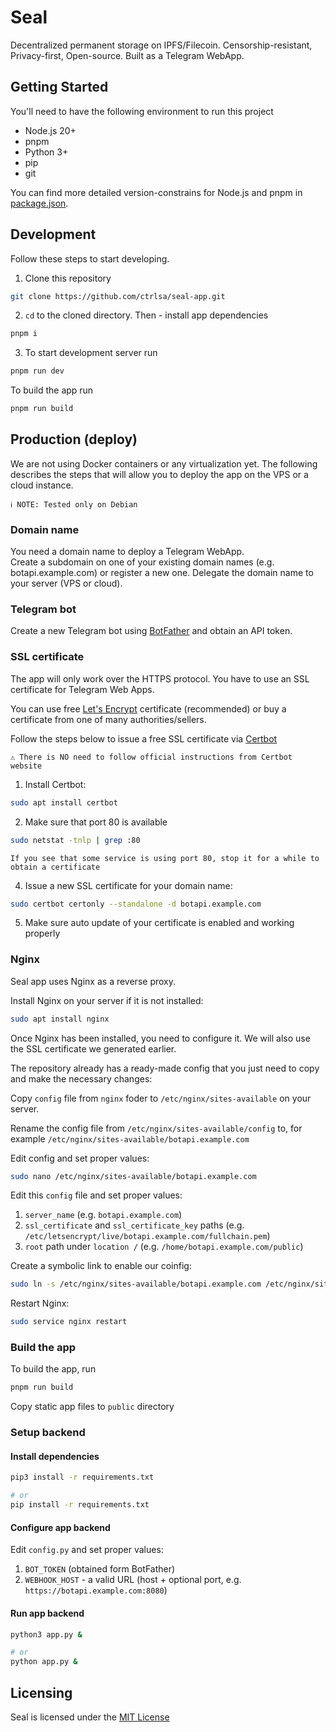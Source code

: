 # Seal
Decentralized permanent storage on IPFS/Filecoin. Censorship-resistant, Privacy-first, Open-source.
Built as a Telegram WebApp.

## Getting Started

You'll need to have the following environment to run this project

- Node.js 20+ 
- pnpm
- Python 3+
- pip
- git

You can find more detailed version-constrains for Node.js and pnpm in [package.json](package.json).

## Development

Follow these steps to start developing.

1. Clone this repository

```bash
git clone https://github.com/ctrlsa/seal-app.git
```

2. `cd` to the cloned directory. Then - install app dependencies

```bash
pnpm i
```

3. To start development server run

```bash
pnpm run dev
```

To build the app run

```bash
pnpm run build
```

## Production (deploy)

We are not using Docker containers or any virtualization yet.
The following describes the steps that will allow you to deploy the app on the VPS or a cloud instance.

`ℹ️ NOTE: Tested only on Debian`

### Domain name

You need a domain name to deploy a Telegram WebApp.\
Create a subdomain on one of your existing domain names (e.g. botapi.example.com) or register a new one. Delegate the domain name to your server (VPS or cloud).

### Telegram bot

Create a new Telegram bot using [BotFather](https://t.me/BotFather) and obtain an API token.

### SSL certificate

The app will only work over the HTTPS protocol. You have to use an SSL certificate for Telegram Web Apps.

You can use free [Let's Encrypt](https://letsencrypt.org/) certificate (recommended) or buy a certificate from one of many authorities/sellers.

Follow the steps below to issue a free SSL certificate via [Certbot](https://certbot.eff.org/)

`⚠️ There is NO need to follow official instructions from Certbot website`

1. Install Certbot:
```bash
sudo apt install certbot
```
2. Make sure that port 80 is available
```bash
sudo netstat -tnlp | grep :80
```
`If you see that some service is using port 80, stop it for a while to obtain a certificate`

4. Issue a new SSL certificate for your domain name:
```bash
sudo certbot certonly --standalone -d botapi.example.com
```
5. Make sure auto update of your certificate is enabled and working properly

### Nginx

Seal app uses Nginx as a reverse proxy.

Install Nginx on your server if it is not installed:
```bash
sudo apt install nginx
```
Once Nginx has been installed, you need to configure it. We will also use the SSL certificate we generated earlier.

The repository already has a ready-made config that you just need to copy and make the necessary changes:

Copy `config` file from `nginx` foder to `/etc/nginx/sites-available` on your server.

Rename the config file from `/etc/nginx/sites-available/config` to, for example `/etc/nginx/sites-available/botapi.example.com`

Edit config and set proper values:

```bash
sudo nano /etc/nginx/sites-available/botapi.example.com
```

Edit this `config` file and set proper values:
1. `server_name` (e.g. `botapi.example.com`)
2. `ssl_certificate` and `ssl_certificate_key` paths (e.g. `/etc/letsencrypt/live/botapi.example.com/fullchain.pem`)
3. `root` path under `location /` (e.g. `/home/botapi.example.com/public`)

Create a symbolic link to enable our coinfig:

```bash
sudo ln -s /etc/nginx/sites-available/botapi.example.com /etc/nginx/sites-enabled/botapi.example.com
```
Restart Nginx:

```bash
sudo service nginx restart
```

### Build the app
To build the app, run

```bash
pnpm run build
```

Copy static app files to `public` directory

### Setup backend

#### Install dependencies

```bash
pip3 install -r requirements.txt

# or
pip install -r requirements.txt
```

#### Configure app backend

Edit `config.py` and set proper values:
1. `BOT_TOKEN` (obtained form BotFather)
2. `WEBHOOK_HOST` - a valid URL (host + optional port, e.g. `https://botapi.example.com:8080`)

#### Run app backend

```bash
python3 app.py &

# or
python app.py &
```

## Licensing

Seal is licensed under the [MIT License](LICENSE)
